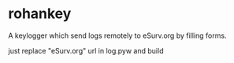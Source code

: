 # rohankey

A keylogger which send logs remotely to eSurv.org by filling forms.

just replace "eSurv.org" url in log.pyw and build 
